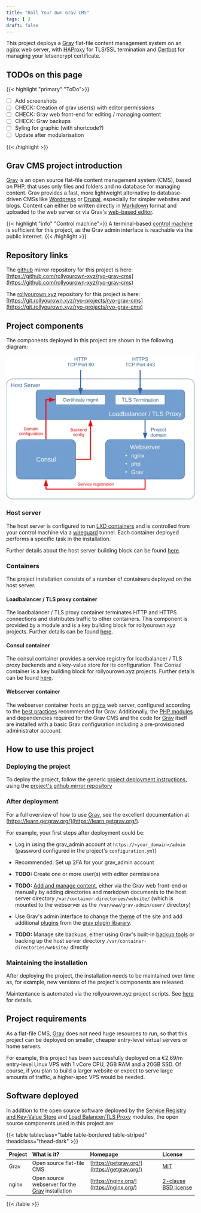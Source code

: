 ```yaml
---
title: "Roll Your Own Grav CMS"
tags: [ ]
draft: false
---
```


This project deploys a [Grav](https://getgrav.org) flat-file content management system on an [nginx](https://nginx.org/) web server, with [HAProxy](https://www.haproxy.org/) for TLS/SSL termination and [Certbot](https://certbot.eff.org/) for managing your letsencrypt certificate.

<!--more-->

## TODOs on this page

{{< highlight "primary" "ToDo">}}

- [ ] Add screenshots
- [ ] CHECK: Creation of grav user(s) with editor permissions
- [ ] CHECK: Grav web front-end for editing / managing content
- [ ] CHECK: Grav backups
- [ ] Syling for graphic (with shortcode?)
- [ ] Update after modularisation

{{< /highlight >}}

## Grav CMS project introduction

[Grav](https://getgrav.org) is an open source flat-file content management system (CMS), based on PHP, that uses only files and folders and no database for managing content. Grav provides a fast, more lightweight alternative to database-driven CMSs like [Wordpress](https://wordpress.org/) or [Drupal](https://www.drupal.org/), especially for simpler websites and blogs. Content can either be written directly in [Markdown](https://daringfireball.net/projects/markdown/) format and uploaded to the web server or via Grav's [web-based editor](https://learn.getgrav.org/17/admin-panel/page/editor).

{{< highlight "info" "Control machine">}}
A terminal-based [control machine](/rollyourown/tech_building_blocks/control_machine/) is sufficient for this project, as the Grav admin interface is reachable via the public internet.
{{< /highlight >}}

## Repository links

The [github](https://github.com/) mirror repository for this project is here: [https://github.com/rollyourown-xyz/ryo-grav-cms](https://github.com/rollyourown-xyz/ryo-grav-cms)

The [rollyourown.xyz](https://rollyourown.xyz/) repository for this project is here: [https://git.rollyourown.xyz/ryo-projects/ryo-grav-cms](https://git.rollyourown.xyz/ryo-projects/ryo-grav-cms)

## Project components

The components deployed in this project are shown in the following diagram:

![Project Overview](Project_Overview.svg)

### Host server

The host server is configured to run [LXD containers](https://linuxcontainers.org/lxd/) and is controlled from your control machine via a [wireguard](https://www.wireguard.com/) tunnel. Each container deployed performs a specific task in the installation.

Further details about the host server building block can be found [here](/rollyourown/tech_building_blocks/host_server/).

### Containers

The project installation consists of a number of containers deployed on the host server.

#### Loadbalancer / TLS proxy container

The loadbalancer / TLS proxy container terminates HTTP and HTTPS connections and distributes traffic to other containers. This component is provided by a module and is a key building block for rollyourown.xyz projects. Further details can be found [here](/rollyourown/project_modules/load_balancer_tls_proxy/).

#### Consul container

The consul container provides a service registry for loadbalancer / TLS proxy backends and a key-value store for its configuration. The Consul container is a key building block for rollyourown.xyz projects. Further details can be found [here](rollyourown/project_modules/service_registry_kv_store/).

#### Webserver container

The webserver container hosts an [nginx](https://nginx.org/) web server, configured according to the [best practices](https://learn.getgrav.org/17/webservers-hosting/servers/nginx) recommended for Grav. Additionally, the [PHP modules](https://learn.getgrav.org/17/basics/requirements#php-requirements) and dependencies required for the Grav CMS and the code for [Grav](https://getgrav.org/) itself are installed with a basic Grav configuration including a pre-provisioned administrator account.

## How to use this project

### Deploying the project

To deploy the project, follow the generic [project deployment instructions](/rollyourown/tech_projects/how_to_deploy/), using the [project's github mirror repository](https://github.com/rollyourown-xyz/ryo-grav-cms/)

### After deployment

For a full overview of how to use [Grav](https://getgrav.org), see the excellent documentation at [https://learn.getgrav.org/](https://learn.getgrav.org/).

For example, your first steps after deployment could be:

- Log in using the grav_admin account at `https://<your_domain>/admin` (password configured in the project's `configuration.yml`)

- Recommended: Set up 2FA for your grav_admin account

- **TODO:** Create one or more user(s) with editor permissions

- **TODO:** [Add and manage content](https://learn.getgrav.org/17/admin-panel/page), either via the Grav web front-end or manually by adding directories and markdown documents to the host server directory `/var/container-directories/website/` (which is mounted to the webserver as the `/var/www/grav-admin/user/` directory)

- Use Grav's admin interface to change the [theme](https://learn.getgrav.org/17/admin-panel/themes) of the site and add additional [plugins](https://learn.getgrav.org/17/admin-panel/plugins) from the [grav plugin libarary](https://getgrav.org/downloads/plugins).

- **TODO:** Manage site backups, either using Grav's built-in [backup tools](https://learn.getgrav.org/17/advanced/backups) or backing up the host server directory `/var/container-directories/website/` directly

### Maintaining the installation

After deploying the project, the installation needs to be maintained over time as, for example, new versions of the project's components are released.

Maintentance is automated via the rollyourown.xyz project scripts. See [here](/rollyourown/single_server_projects/how_to_maintain/) for details.

## Project requirements

As a flat-file CMS, [Grav](https://getgrav.org) does not need huge resources to run, so that this project can be deployed on smaller, cheaper entry-level virtual servers or home servers.

For example, this project has been successfully deployed on a €2,69/m entry-level Linux VPS with 1 vCore CPU, 2GB RAM and a 20GB SSD. Of course, if you plan to build a larger website or expect to serve large amounts of traffic, a higher-spec VPS would be needed.

## Software deployed

In addition to the open source software deployed by the [Service Registry and Key-Value Store](/rollyourown/project_modules/service_registry_kv_store/) and [Load Balancer/TLS Proxy](/rollyourown/project_modules/load_balancer_tls_proxy/) modules, the open source components used in this project are:

{{< table tableclass="table table-bordered table-striped" theadclass="thead-dark" >}}

| Project | What is it? | Homepage | License |
| :------ | :---------- | :------- | :------ |
| Grav | Open source flat-file CMS | [https://getgrav.org/](https://getgrav.org/) | [MIT](https://github.com/getgrav/grav/blob/develop/LICENSE.txt) |
| nginx | Open source webserver for the [Grav](https://getgrav.org/) installation | [https://nginx.org/](https://nginx.org/) | [2-clause BSD license](http://nginx.org/LICENSE) |

{{< /table >}}

